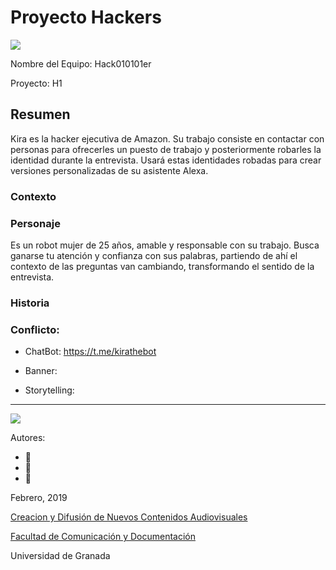 # Proyecto Hackers


![](https://pbs.twimg.com/profile_images/705223576945700864/FuC-WWlc_400x400.jpg)


Nombre del Equipo: Hack010101er

Proyecto: H1 

## Resumen
Kira es la hacker ejecutiva de Amazon. Su trabajo consiste en contactar con personas para ofrecerles un puesto de trabajo y posteriormente robarles la identidad durante la entrevista. Usará estas identidades robadas para crear versiones personalizadas de su asistente Alexa. 


### Contexto

### Personaje
Es un robot mujer de 25 años, amable y responsable con su trabajo. Busca ganarse tu atención y confianza con sus palabras, partiendo de ahí el contexto de las preguntas van cambiando, transformando el sentido de la entrevista.

### Historia

### Conflicto: 




- ChatBot: https://t.me/kirathebot 

- Banner:  

- Storytelling: 

------
![](https://upload.wikimedia.org/wikipedia/commons/thumb/6/62/CC-BY-SA-Andere_Wikis_%28v%29.svg/200px-CC-BY-SA-Andere_Wikis_%28v%29.svg.png)


Autores: 
- :man: 
- :woman:
- :woman: 

<!---
Lista completa de emojis de markDown - https://gist.github.com/rxaviers/7360908) 
-->



Febrero, 2019

[Creacion y Difusión de Nuevos Contenidos Audiovisuales](http://utopolis.ugr.es/medialab)

[Facultad de Comunicación y Documentación](http://fcd.ugr.es)

Universidad de Granada
